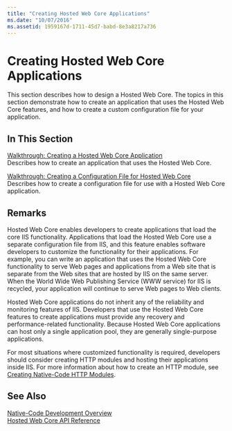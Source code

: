 ```yaml
---
title: "Creating Hosted Web Core Applications"
ms.date: "10/07/2016"
ms.assetid: 1959167d-1711-45d7-babd-8e3a8217a736
---
```

# Creating Hosted Web Core Applications

This section describes how to design a Hosted Web Core. The topics in this section demonstrate how to create an application that uses the Hosted Web Core features, and how to create a custom configuration file for your application.  
  
## In This Section  

 [Walkthrough: Creating a Hosted Web Core Application](../../web-development-reference/native-code-development-overview/walkthrough-creating-a-hosted-web-core-application.md)  
 Describes how to create an application that uses the Hosted Web Core.  
  
 [Walkthrough: Creating a Configuration File for Hosted Web Core](../../web-development-reference/native-code-development-overview/walkthrough-creating-a-configuration-file-for-hosted-web-core.md)  
 Describes how to create a configuration file for use with a Hosted Web Core application.  
  
## Remarks  

 Hosted Web Core enables developers to create applications that load the core IIS functionality. Applications that load the Hosted Web Core use a separate configuration file from IIS, and this feature enables software developers to customize the functionality for their applications. For example, you can write an application that uses the Hosted Web Core functionality to serve Web pages and applications from a Web site that is separate from the Web sites that are hosted by IIS on the same server. When the World Wide Web Publishing Service (WWW service) for IIS is recycled, your application will continue to serve Web pages to Web clients.  
  
 Hosted Web Core applications do not inherit any of the reliability and monitoring features of IIS. Developers that use the Hosted Web Core features to create applications must provide any recovery and performance-related functionality. Because Hosted Web Core applications can host only a single application pool, they are generally single-purpose applications.  
  
 For most situations where customized functionality is required, developers should consider creating HTTP modules and hosting their applications inside IIS. For more information about how to create an HTTP module, see [Creating Native-Code HTTP Modules](../../web-development-reference/native-code-development-overview/creating-native-code-http-modules.md).  
  
## See Also  

 [Native-Code Development Overview](../../web-development-reference/native-code-development-overview/native-code-development-overview.md)   
 [Hosted Web Core API Reference](../../web-development-reference/native-code-api-reference/hosted-web-core-api-reference.md)
